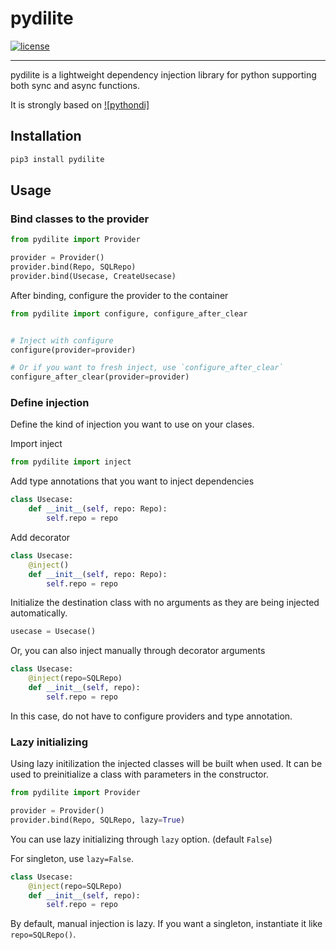 # pydilite
[![license]](/LICENSE)

---

pydilite is a lightweight dependency injection library for python supporting both sync and async functions.

It is strongly based on [![pythondi]](https://pypi.org/project/pythondi/)

## Installation

```python
pip3 install pydilite
```

## Usage

### Bind classes to the provider

```python
from pydilite import Provider

provider = Provider()
provider.bind(Repo, SQLRepo)
provider.bind(Usecase, CreateUsecase)
```

After binding, configure the provider to the container

```python
from pydilite import configure, configure_after_clear


# Inject with configure
configure(provider=provider)

# Or if you want to fresh inject, use `configure_after_clear`
configure_after_clear(provider=provider)
```

### Define injection

Define the kind of injection you want to use on your clases.


Import inject

```python
from pydilite import inject
```

Add type annotations that you want to inject dependencies

```python
class Usecase:
    def __init__(self, repo: Repo):
        self.repo = repo
```

Add decorator

```python
class Usecase:
    @inject()
    def __init__(self, repo: Repo):
        self.repo = repo
```

Initialize the destination class with no arguments as they are being injected automatically.

```python
usecase = Usecase()
```

Or, you can also inject manually through decorator arguments

```python
class Usecase:
    @inject(repo=SQLRepo)
    def __init__(self, repo):
        self.repo = repo
```

In this case, do not have to configure providers and type annotation.

### Lazy initializing

Using lazy initilization the injected classes will be built when used. It can be used to preinitialize a class
with parameters in the constructor.

```python
from pydilite import Provider

provider = Provider()
provider.bind(Repo, SQLRepo, lazy=True)
```

You can use lazy initializing through `lazy` option. (default `False`)

For singleton, use `lazy=False`.

```python
class Usecase:
    @inject(repo=SQLRepo)
    def __init__(self, repo):
        self.repo = repo
```

By default, manual injection is lazy. If you want a singleton, instantiate it like `repo=SQLRepo()`.


[license]: https://img.shields.io/badge/License-Apache%202.0-blue.svg
